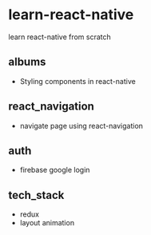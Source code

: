 # learn-react-native
learn react-native from scratch

## albums
- Styling components in react-native

## react_navigation
- navigate page using react-navigation

## auth
- firebase google login

## tech_stack
- redux
- layout animation

